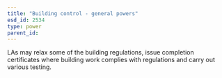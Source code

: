 ```yaml
---
title: "Building control - general powers"
esd_id: 2534
type: power
parent_id:  
---
```


LAs may relax some of the building regulations, issue completion certificates where building work complies with regulations and carry out various testing.

